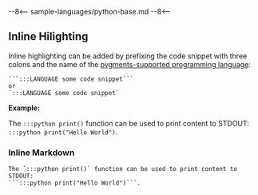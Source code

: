 --8<--
sample-languages/python-base.md
--8<--

## Inline Hilighting

Inline highlighting can be added by prefixing the code snippet with three colons and the name of the [pygments-supported programming language](https://pygments.org/languages/):

```text
```:::LANGUAGE some code snippet```
or
`:::LANGUAGE some code snippet`
```

**Example:**

The `:::python print()` function can be used to print content to STDOUT:
```:::python print("Hello World")```.

### Inline Markdown

```text
The `:::python print()` function can be used to print content to STDOUT:
```:::python print("Hello World")```.
```